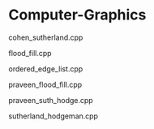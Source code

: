 # Computer-Graphics

cohen_sutherland.cpp

flood_fill.cpp

ordered_edge_list.cpp

praveen_flood_fill.cpp

praveen_suth_hodge.cpp

sutherland_hodgeman.cpp
